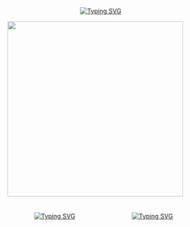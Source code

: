 <div id="header" align="center">

ㅤㅤ[![Typing SVG](https://readme-typing-svg.demolab.com?font=a+gothique+time&size=30&letterSpacing=1px&pause=1000&color=d4d4d4&center=true&vCenter=true&width=435&lines=Oh+blood+and+viscera+divine)](https://www.youtube.com/watch?v=Jz0Zsu9J8Os)
<div id="header" align="center">
<a href="https://www.youtube.com/watch?v=1-m1PSLzN6c">
  <img src="https://files.catbox.moe/pvwjv6.png" alt=" " width="399" height="399">
</a>
<div id="header" align="center">
ㅤㅤㅤ
ㅤㅤㅤ
ㅤㅤㅤ
<div id="header" align="center">

ㅤㅤㅤ[![Typing SVG](https://readme-typing-svg.demolab.com?font=a+gothique+time&size=30&letterSpacing=1px&pause=100&color=d4d4d4&width=48&height=48&lines=Sentry)](https://sntry.cc/helel)ㅤㅤㅤㅤㅤㅤㅤㅤㅤㅤ[![Typing SVG](https://readme-typing-svg.demolab.com?font=a+gothique+time&size=30&letterSpacing=1px&pause=100&color=d4d4d4&width=60&height=48&lines=Atabook)](https://helel.atabook.org/)
